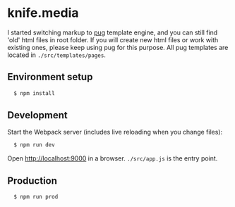 # knife.media

I started switching markup to [pug](https://pugjs.org/api/getting-started.html) template engine, and you can still find 'old' html files in root folder. If you will create new html files or work with existing ones, please keep using pug for this purpose. All pug templates are located in `./src/templates/pages`.

## Environment setup

```sh
  $ npm install
```

## Development

Start the Webpack server (includes live reloading when you change files):

```sh
  $ npm run dev
```

Open [http://localhost:9000](http://localhost:9000) in a browser. `./src/app.js` is the entry point.


## Production

```sh
  $ npm run prod
```
